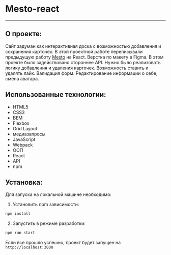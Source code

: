 # Mesto-react
___

## О проекте:

Сайт задуман как интерактивная доска с возможностью добавления и сохранения карточек.
В этой проектной работе переписывали предыдущую работу [Mesto](https://natasolt.github.io/mesto) на React.
Верстка по макету в Figma. В этом проекте было задействовано стороннее API. Нужно было реализовать логику добавления и удаления карточек. Возможность
ставить и удалять лайк. Валидация форм. Редактирование информации о себе, смена аватара.

## Использованные технологии:

* HTML5
* CSS3
* BEM
* Flexbox
* Grid Layout
* медиазапросы
* JavaScript
* Webpack
* ООП
* React
* API
* npm

 ## Установка:
Для запуска на локальной машине необходимо:</br>
1. Установить npm зависимости:</br>
```sh
npm install
```
2. Запустить в режиме разработки:</br>
```sh
npm run start
```
Если все прошло успешно, проект будет запущен на `http://localhost:3000`